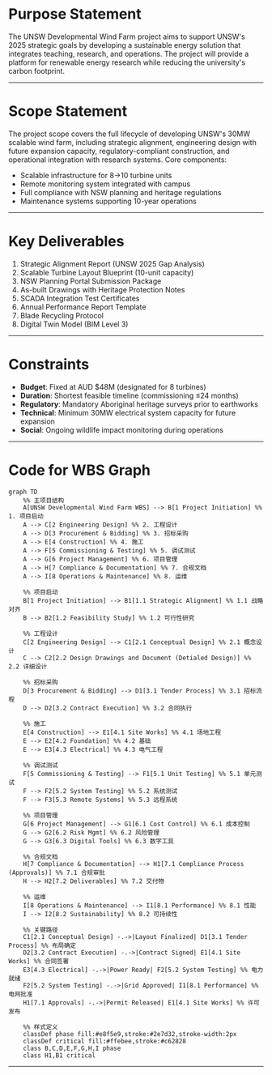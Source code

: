 # Purpose Statement
<!-- **English**   -->
The UNSW Developmental Wind Farm project aims to support UNSW's 2025 strategic goals by developing a sustainable energy solution that integrates teaching, research, and operations. The project will provide a platform for renewable energy research while reducing the university's carbon footprint.

<!-- **中文**
UNSW 开发风电场项目旨在通过开发一种可持续的能源解决方案来支持 UNSW 的 2025 战略目标，该解决方案将教学、研究和运营整合在一起。该项目将为可再生能源研究提供平台，同时减少大学的碳足迹。 -->
---

# Scope Statement
<!-- **English**   -->
The project scope covers the full lifecycle of developing UNSW's 30MW scalable wind farm, including strategic alignment, engineering design with future expansion capacity, regulatory-compliant construction, and operational integration with research systems. Core components:  
- Scalable infrastructure for 8→10 turbine units  
- Remote monitoring system integrated with campus  
- Full compliance with NSW planning and heritage regulations  
- Maintenance systems supporting 10-year operations  

<!-- **中文**  
项目范围涵盖UNSW可扩展风电场的全生命周期开发，包含战略对齐、预留扩展的工程设计、合规施工及与研究系统的运营整合。核心要素：  
- 8→10台风机的可扩展基础设施  
- 与校园集成的远程监控系统  
- 符合新州规划及文化遗产法规  
- 支持10年运维的维护体系 -->

---

# Key Deliverables
<!-- **English**   -->
1. Strategic Alignment Report (UNSW 2025 Gap Analysis)  
2. Scalable Turbine Layout Blueprint (10-unit capacity)  
3. NSW Planning Portal Submission Package  
4. As-built Drawings with Heritage Protection Notes  
5. SCADA Integration Test Certificates  
6. Annual Performance Report Template  
7. Blade Recycling Protocol  
8. Digital Twin Model (BIM Level 3)  

<!-- **中文**  
1. 战略对齐报告（UNSW 2025差距分析）  
2. 可扩展风机布局蓝图（10台容量）  
3. 新州规划门户申报包  
4. 含遗产保护注释的竣工图纸  
5. SCADA系统集成测试证书  
6. 年度性能报告模板  
7. 叶片回收协议  
8. 数字孪生模型（BIM三级）   -->

---

# Constraints
<!-- **English**   -->
- **Budget**: Fixed at AUD $48M (designated for 8 turbines)  
- **Duration**: Shortest feasible timeline (commissioning ≤24 months)  
- **Regulatory**: Mandatory Aboriginal heritage surveys prior to earthworks  
- **Technical**: Minimum 30MW electrical system capacity for future expansion  
- **Social**: Ongoing wildlife impact monitoring during operations  

<!-- **中文**  
- **预算**: 固定4800万澳元（8台风机专项）  
- **工期**: 最短可行时间（调试≤24个月）  
- **法规**: 土方工程前强制土著遗产调查  
- **技术**: 未来扩展需30MW电气系统容量  
- **社会**: 运营期间持续野生动物影响监测 -->
---
# Code for WBS Graph
```mermaid
graph TD
    %% 主项目结构
    A[UNSW Developmental Wind Farm WBS] --> B[1 Project Initiation] %% 1. 项目启动
    A --> C[2 Engineering Design] %% 2. 工程设计
    A --> D[3 Procurement & Bidding] %% 3. 招标采购
    A --> E[4 Construction] %% 4. 施工
    A --> F[5 Commissioning & Testing] %% 5. 调试测试
    A --> G[6 Project Management] %% 6. 项目管理
    A --> H[7 Compliance & Documentation] %% 7. 合规文档
    A --> I[8 Operations & Maintenance] %% 8. 运维

    %% 项目启动
    B[1 Project Initiation] --> B1[1.1 Strategic Alignment] %% 1.1 战略对齐
    B --> B2[1.2 Feasibility Study] %% 1.2 可行性研究

    %% 工程设计
    C[2 Engineering Design] --> C1[2.1 Conceptual Design] %% 2.1 概念设计
    C --> C2[2.2 Design Drawings and Document (Detialed Design)] %% 2.2 详细设计

    %% 招标采购
    D[3 Procurement & Bidding] --> D1[3.1 Tender Process] %% 3.1 招标流程
    D --> D2[3.2 Contract Execution] %% 3.2 合同执行

    %% 施工
    E[4 Construction] --> E1[4.1 Site Works] %% 4.1 场地工程
    E --> E2[4.2 Foundation] %% 4.2 基础
    E --> E3[4.3 Electrical] %% 4.3 电气工程

    %% 调试测试
    F[5 Commissioning & Testing] --> F1[5.1 Unit Testing] %% 5.1 单元测试
    F --> F2[5.2 System Testing] %% 5.2 系统测试
    F --> F3[5.3 Remote Systems] %% 5.3 远程系统

    %% 项目管理
    G[6 Project Management] --> G1[6.1 Cost Control] %% 6.1 成本控制
    G --> G2[6.2 Risk Mgmt] %% 6.2 风险管理
    G --> G3[6.3 Digital Tools] %% 6.3 数字工具

    %% 合规文档
    H[7 Compliance & Documentation] --> H1[7.1 Compliance Process (Approvals)] %% 7.1 合规审批
    H --> H2[7.2 Deliverables] %% 7.2 交付物

    %% 运维
    I[8 Operations & Maintenance] --> I1[8.1 Performance] %% 8.1 性能
    I --> I2[8.2 Sustainability] %% 8.2 可持续性

    %% 关键路径
    C1[2.1 Conceptual Design] -.->|Layout Finalized| D1[3.1 Tender Process] %% 布局确定
    D2[3.2 Contract Execution] -.->|Contract Signed| E1[4.1 Site Works] %% 合同签署
    E3[4.3 Electrical] -.->|Power Ready| F2[5.2 System Testing] %% 电力就绪
    F2[5.2 System Testing] -.->|Grid Approved| I1[8.1 Performance] %% 电网批准
    H1[7.1 Approvals] -.->|Permit Released| E1[4.1 Site Works] %% 许可发布

    %% 样式定义
    classDef phase fill:#e8f5e9,stroke:#2e7d32,stroke-width:2px
    classDef critical fill:#ffebee,stroke:#c62828
    class B,C,D,E,F,G,H,I phase
    class H1,B1 critical
```
---